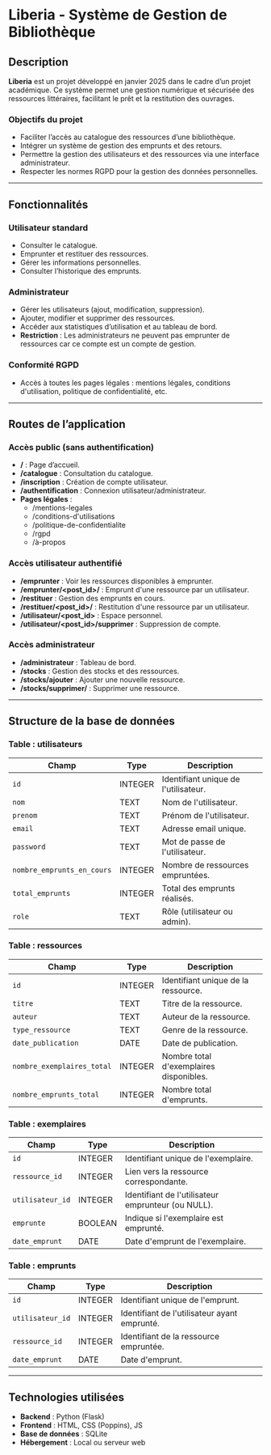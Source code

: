# Liberia - Système de Gestion de Bibliothèque

## Description

**Liberia** est un projet développé en janvier 2025 dans le cadre d’un projet académique. Ce système permet une gestion numérique et sécurisée des ressources littéraires, facilitant le prêt et la restitution des ouvrages.

### Objectifs du projet
- Faciliter l’accès au catalogue des ressources d’une bibliothèque.
- Intégrer un système de gestion des emprunts et des retours.
- Permettre la gestion des utilisateurs et des ressources via une interface administrateur.
- Respecter les normes RGPD pour la gestion des données personnelles.

---

## Fonctionnalités

### Utilisateur standard
- Consulter le catalogue.
- Emprunter et restituer des ressources.
- Gérer les informations personnelles.
- Consulter l’historique des emprunts.

### Administrateur
- Gérer les utilisateurs (ajout, modification, suppression).
- Ajouter, modifier et supprimer des ressources.
- Accéder aux statistiques d’utilisation et au tableau de bord.
- **Restriction** : Les administrateurs ne peuvent pas emprunter de ressources car ce compte est un compte de gestion.

### Conformité RGPD
- Accès à toutes les pages légales : mentions légales, conditions d'utilisation, politique de confidentialité, etc.

---

## Routes de l’application

### Accès public (sans authentification)
- **/** : Page d’accueil.
- **/catalogue** : Consultation du catalogue.
- **/inscription** : Création de compte utilisateur.
- **/authentification** : Connexion utilisateur/administrateur.
- **Pages légales** :
  - /mentions-legales
  - /conditions-d'utilisations
  - /politique-de-confidentialite
  - /rgpd
  - /à-propos

### Accès utilisateur authentifié
- **/emprunter** : Voir les ressources disponibles à emprunter.
- **/emprunter/<post_id>/<id>** : Emprunt d'une ressource par un utilisateur.
- **/restituer** : Gestion des emprunts en cours.
- **/restituer/<post_id>/<id>** : Restitution d'une ressource par un utilisateur.
- **/utilisateur/<post_id>** : Espace personnel.
- **/utilisateur/<post_id>/supprimer** : Suppression de compte.

### Accès administrateur
- **/administrateur** : Tableau de bord.
- **/stocks** : Gestion des stocks et des ressources.
- **/stocks/ajouter** : Ajouter une nouvelle ressource.
- **/stocks/supprimer/<id>** : Supprimer une ressource.

---

## Structure de la base de données

### Table : utilisateurs
| Champ                  | Type      | Description                                      |
|------------------------|-----------|--------------------------------------------------|
| `id`                  | INTEGER   | Identifiant unique de l'utilisateur.            |
| `nom`                 | TEXT      | Nom de l'utilisateur.                           |
| `prenom`              | TEXT      | Prénom de l'utilisateur.                        |
| `email`               | TEXT      | Adresse email unique.                           |
| `password`            | TEXT      | Mot de passe de l'utilisateur.                  |
| `nombre_emprunts_en_cours` | INTEGER | Nombre de ressources empruntées.               |
| `total_emprunts`      | INTEGER   | Total des emprunts réalisés.                    |
| `role`                | TEXT      | Rôle (utilisateur ou admin).                    |

### Table : ressources
| Champ                   | Type      | Description                                     |
|-------------------------|-----------|-------------------------------------------------|
| `id`                   | INTEGER   | Identifiant unique de la ressource.            |
| `titre`                | TEXT      | Titre de la ressource.                         |
| `auteur`               | TEXT      | Auteur de la ressource.                        |
| `type_ressource`       | TEXT      | Genre de la ressource.                         |
| `date_publication`     | DATE      | Date de publication.                           |
| `nombre_exemplaires_total` | INTEGER | Nombre total d'exemplaires disponibles.       |
| `nombre_emprunts_total`| INTEGER   | Nombre total d'emprunts.                       |

### Table : exemplaires
| Champ             | Type      | Description                                      |
|-------------------|-----------|--------------------------------------------------|
| `id`             | INTEGER   | Identifiant unique de l'exemplaire.             |
| `ressource_id`   | INTEGER   | Lien vers la ressource correspondante.           |
| `utilisateur_id` | INTEGER   | Identifiant de l'utilisateur emprunteur (ou NULL).|
| `emprunte`       | BOOLEAN   | Indique si l'exemplaire est emprunté.            |
| `date_emprunt`   | DATE      | Date d'emprunt de l'exemplaire.                 |

### Table : emprunts
| Champ            | Type      | Description                                      |
|------------------|-----------|--------------------------------------------------|
| `id`            | INTEGER   | Identifiant unique de l'emprunt.                |
| `utilisateur_id`| INTEGER   | Identifiant de l'utilisateur ayant emprunté.     |
| `ressource_id`  | INTEGER   | Identifiant de la ressource empruntée.           |
| `date_emprunt`  | DATE      | Date d'emprunt.                                  |

---

## Technologies utilisées

- **Backend** : Python (Flask)
- **Frontend** : HTML, CSS (Poppins), JS
- **Base de données** : SQLite
- **Hébergement** : Local ou serveur web

